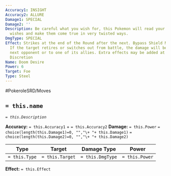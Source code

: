 ```yaml
---
Accuracy1: INSIGHT
Accuracy2: ALLURE
Damage1: SPECIAL
Damage2: ''
Description: Be careful what you wish for, this Pokemon will read your most intimate
  wishes and make them come true in very twisted ways.
DmgType: SPECIAL
Effect: Strikes at the end of the Round after the next. Bypass Shield Moves and Cover.
  If the target retires or switches out from battle, the damage will be dealt to the
  next opponent or to one of its allies. Extra effects may be added at Storyteller's
  Discretion
Name: Doom Desire
Power: 6
Target: Foe
Type: Steel
---
```


#PokeroleSRD/Moves

## `= this.name` 
*`= this.Description`*

**Accuracy:** `= this.Accuracy1` + `= this.Accuracy2`
**Damage:** `= this.Power` `= choice(length(this.Damage1)=0, "","\+ "+ this.Damage1)` `= choice(length(this.Damage2)=0, "","\+ "+ this.Damage2)`

| Type          | Target          | Damage Type          | Power          |
| ------------- | --------------- | ---------------- | -------------- |
| `= this.Type` | `= this.Target` | `= this.DmgType` | `= this.Power` | 

**Effect:** `= this.Effect`